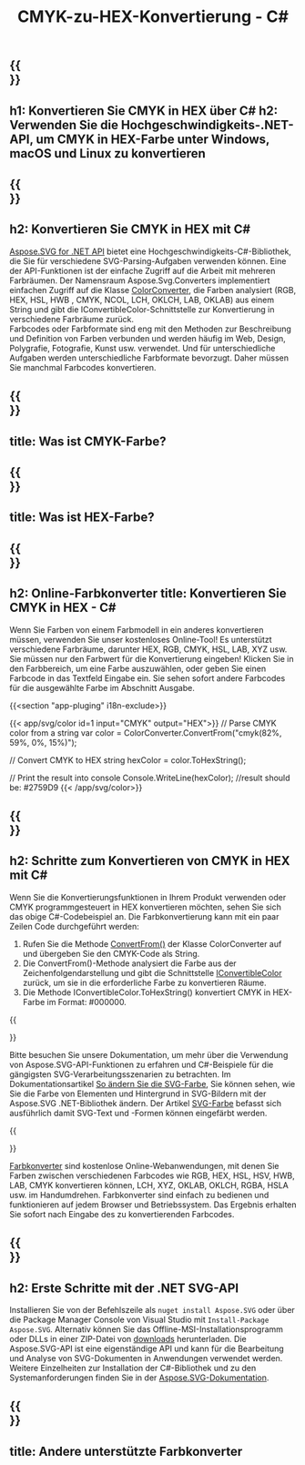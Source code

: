 ﻿---
translation: true
template: ./../_template-child.md
title: CMYK-zu-HEX-Konvertierung - C#
description: Arbeiten Sie mit Farbcodes und konvertieren Sie CMYK in HEX in C#
url: /net/color-converter/cmyk-to-hex/
family: svg
platformtag: net
feature: color converter
informat: CMYK
outformat: HEX
otherformats: RGB HEX HSL HSV HWB CMYK LAB LCH XYZ OKLAB OKLCH NCOL
---

{{<section banner>}}
---
h1: Konvertieren Sie CMYK in HEX über C#
h2: Verwenden Sie die Hochgeschwindigkeits-.NET-API, um CMYK in HEX-Farbe unter Windows, macOS und Linux zu konvertieren
---

{{<section overview>}}
---
h2: Konvertieren Sie CMYK in HEX mit C#
---

[Aspose.SVG for .NET API](https://products.aspose.com/svg/net/) bietet eine Hochgeschwindigkeits-C#-Bibliothek, die Sie für verschiedene SVG-Parsing-Aufgaben verwenden können. Eine der API-Funktionen ist der einfache Zugriff auf die Arbeit mit mehreren Farbräumen. Der Namensraum Aspose.Svg.Converters implementiert einfachen Zugriff auf die Klasse [ColorConverter,](https://reference.aspose.com/svg/net/aspose.svg.converters/colorconverter/) die Farben analysiert (RGB, HEX, HSL, HWB , CMYK, NCOL, LCH, OKLCH, LAB, OKLAB) aus einem String und gibt die IConvertibleColor-Schnittstelle zur Konvertierung in verschiedene Farbräume zurück.<br>
Farbcodes oder Farbformate sind eng mit den Methoden zur Beschreibung und Definition von Farben verbunden und werden häufig im Web, Design, Polygrafie, Fotografie, Kunst usw. verwendet. Und für unterschiedliche Aufgaben werden unterschiedliche Farbformate bevorzugt. Daher müssen Sie manchmal Farbcodes konvertieren.

{{<section input-color>}}
---
title: Was ist CMYK-Farbe?
---

{{<section output-color>}}
---
title: Was ist HEX-Farbe?
---

{{<section code-text>}}
---
h2: Online-Farbkonverter
title: Konvertieren Sie CMYK in HEX - C#
---

Wenn Sie Farben von einem Farbmodell in ein anderes konvertieren müssen, verwenden Sie unser kostenloses Online-Tool! Es unterstützt verschiedene Farbräume, darunter HEX, RGB, CMYK, HSL, LAB, XYZ usw. Sie müssen nur den Farbwert für die Konvertierung eingeben! Klicken Sie in den Farbbereich, um eine Farbe auszuwählen, oder geben Sie einen Farbcode in das Textfeld Eingabe ein. Sie sehen sofort andere Farbcodes für die ausgewählte Farbe im Abschnitt Ausgabe.

{{<section "app-pluging" i18n-exclude>}}

{{< app/svg/color id=1 input="CMYK" output="HEX">}}
// Parse CMYK color from a string
var color = ColorConverter.ConvertFrom("cmyk(82%, 59%, 0%, 15%)");

// Convert CMYK to HEX 
string hexColor = color.ToHexString();

// Print the result into console
Console.WriteLine(hexColor);
//result should be: #2759D9
{{< /app/svg/color>}}

{{<section steps>}}
---
h2: Schritte zum Konvertieren von CMYK in HEX mit C#
---

Wenn Sie die Konvertierungsfunktionen in Ihrem Produkt verwenden oder CMYK programmgesteuert in HEX konvertieren möchten, sehen Sie sich das obige C#-Codebeispiel an. Die Farbkonvertierung kann mit ein paar Zeilen Code durchgeführt werden:

1. Rufen Sie die Methode [ConvertFrom()](https://reference.aspose.com/svg/net/aspose.svg.converters/colorconverter/convertfrom/) der Klasse ColorConverter auf und übergeben Sie den CMYK-Code als String.
1. Die ConvertFrom()-Methode analysiert die Farbe aus der Zeichenfolgendarstellung und gibt die Schnittstelle [IConvertibleColor](https://reference.aspose.com/svg/net/aspose.svg.drawing/iconvertiblecolor/) zurück, um sie in die erforderliche Farbe zu konvertieren Räume.
1. Die Methode IConvertibleColor.ToHexString() konvertiert CMYK in HEX-Farbe im Format: #000000.

{{<section documentation>}}

Bitte besuchen Sie unsere Dokumentation, um mehr über die Verwendung von Aspose.SVG-API-Funktionen zu erfahren und C#-Beispiele für die gängigsten SVG-Verarbeitungsszenarien zu betrachten. Im Dokumentationsartikel <a href="https://docs.aspose.com/svg/net/how-to-work-with-aspose-svg-api/how-to-change-svg-color/" target= "_blank">So ändern Sie die SVG-Farbe</a>, Sie können sehen, wie Sie die Farbe von Elementen und Hintergrund in SVG-Bildern mit der Aspose.SVG .NET-Bibliothek ändern. Der Artikel <a href="https://docs.aspose.com/svg/net/drawing-basics/svg-color/" target="_blank">SVG-Farbe</a> befasst sich ausführlich damit SVG-Text und -Formen können eingefärbt werden.

{{<section online-color-converter>}}

[Farbkonverter](https://products.aspose.app/svg/color-converter) sind kostenlose Online-Webanwendungen, mit denen Sie Farben zwischen verschiedenen Farbcodes wie RGB, HEX, HSL, HSV, HWB, LAB, CMYK konvertieren können, LCH, XYZ, OKLAB, OKLCH, RGBA, HSLA usw. im Handumdrehen. Farbkonverter sind einfach zu bedienen und funktionieren auf jedem Browser und Betriebssystem. Das Ergebnis erhalten Sie sofort nach Eingabe des zu konvertierenden Farbcodes.

{{<section get-started>}}
---
h2: Erste Schritte mit der .NET SVG-API
---

Installieren Sie von der Befehlszeile als ```nuget install Aspose.SVG``` oder über die Package Manager Console von Visual Studio mit ```Install-Package Aspose.SVG```.
Alternativ können Sie das Offline-MSI-Installationsprogramm oder DLLs in einer ZIP-Datei von [downloads](https://downloads.aspose.com/svg/net) herunterladen. Die Aspose.SVG-API ist eine eigenständige API und kann für die Bearbeitung und Analyse von SVG-Dokumenten in Anwendungen verwendet werden.
Weitere Einzelheiten zur Installation der C#-Bibliothek und zu den Systemanforderungen finden Sie in der [Aspose.SVG-Dokumentation](https://docs.aspose.com/svg/net/getting-started/).

{{<section other-color-converters>}}
---
title: Andere unterstützte Farbkonverter
---